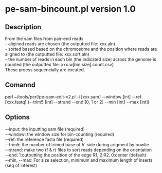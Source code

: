# pe-sam-bincount.pl version 1.0
## Description
From the sam files from pair-end reads  
\- aligined reads are chosen (the outputted file: xxx.aln)  
\- sorted based based on the chromosome and the position where reads are aligned to (the outputted file: xxx.sort.aln)   
\- the number of reads in each bin (the indicated size) across the genome is counted (the outputted file: xxx.w[bin size].count.csv)  
These proess sequencially are excuted.
## Comannd
perl ~/tools/perl/pe-sam-edit-v2.pl -i [xxx.sam] --window [int] --ref [xxx.fastq] (--trim5 [int] --strand --end [0, 1 or 2] --min [int] --max [int])
## Options
--input:        the inputting sam file (required)  
--window:  the window size for bin-counting (required)  
--ref:          the reference fasta file (required)  
--trim5:     the number of trimed base of  5' side during arigment by bowtie  
--strand:   make two (f & r) files to sort reads depending on the orientation  
--end:       1:outputting the position of the edge R1, 2:R2, 0:center (default)  
--min, --max:   For size selection, minimum and maximum length of inserts (seq of interest)  